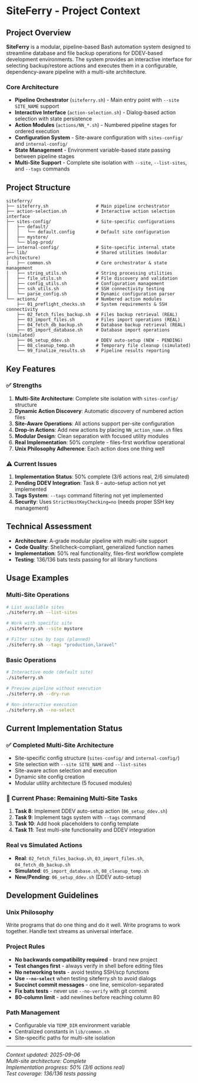 # SiteFerry - Project Context

## Project Overview

**SiteFerry** is a modular, pipeline-based Bash automation system 
designed to streamline database and file backup operations for 
DDEV-based development environments. The system provides an interactive 
interface for selecting backup/restore actions and executes them in a 
configurable, dependency-aware pipeline with a multi-site architecture.

### Core Architecture

- **Pipeline Orchestrator** (`siteferry.sh`) - Main entry point with `--site SITE_NAME` support
- **Interactive Interface** (`action-selection.sh`) - Dialog-based action selection with state persistence
- **Action Modules** (`actions/NN_*.sh`) - Numbered pipeline stages for ordered execution
- **Configuration System** - Site-aware configuration with `sites-config/` and `internal-config/`
- **State Management** - Environment variable-based state passing between pipeline stages
- **Multi-Site Support** - Complete site isolation with `--site`, `--list-sites`, and `--tags` commands

## Project Structure

```
siteferry/
├── siteferry.sh                  # Main pipeline orchestrator
├── action-selection.sh           # Interactive action selection interface
├── sites-config/                 # Site-specific configurations
│   ├── default/
│   │   └── default.config        # Default site configuration
│   ├── mystore/
│   └── blog-prod/
├── internal-config/              # Site-specific internal state
├── lib/                          # Shared utilities (modular architecture)
│   ├── common.sh                 # Core orchestrator & state management
│   ├── string_utils.sh           # String processing utilities
│   ├── file_utils.sh             # File discovery and validation
│   ├── config_utils.sh           # Configuration management
│   ├── ssh_utils.sh              # SSH connectivity testing
│   └── parse_config.sh           # Dynamic configuration parser
└── actions/                      # Numbered action modules
    ├── 01_preflight_checks.sh    # System requirements & SSH connectivity
    ├── 02_fetch_files_backup.sh  # Files backup retrieval (REAL)
    ├── 03_import_files.sh        # Files import operations (REAL)
    ├── 04_fetch_db_backup.sh     # Database backup retrieval (REAL)
    ├── 05_import_database.sh     # Database import operations (simulated)
    ├── 06_setup_ddev.sh          # DDEV auto-setup (NEW - PENDING)
    ├── 08_cleanup_temp.sh        # Temporary file cleanup (simulated)
    └── 99_finalize_results.sh    # Pipeline results reporting
```

## Key Features

### ✅ Strengths

1. **Multi-Site Architecture**: Complete site isolation with `sites-config/` structure
2. **Dynamic Action Discovery**: Automatic discovery of numbered action files
3. **Site-Aware Operations**: All actions support per-site configuration
4. **Drop-in Actions**: Add new actions by placing `NN_action_name.sh` files
5. **Modular Design**: Clean separation with focused utility modules
6. **Real Implementation**: 50% complete - files-first workflow operational
7. **Unix Philosophy Adherence**: Each action does one thing well

### ⚠️ Current Issues

1. **Implementation Status**: 50% complete (3/6 actions real, 2/6 simulated)
2. **Pending DDEV Integration**: Task 8 - auto-setup action not yet implemented
3. **Tags System**: `--tags` command filtering not yet implemented
4. **Security**: Uses `StrictHostKeyChecking=no` (needs proper SSH key management)

## Technical Assessment

- **Architecture**: A-grade modular pipeline with multi-site support
- **Code Quality**: Shellcheck-compliant, generalized function names
- **Implementation**: 50% real functionality, files-first workflow complete
- **Testing**: 136/136 bats tests passing for all library functions

## Usage Examples

### Multi-Site Operations
```bash
# List available sites
./siteferry.sh --list-sites

# Work with specific site
./siteferry.sh --site mystore

# Filter sites by tags (planned)
./siteferry.sh --tags "production,laravel"
```

### Basic Operations
```bash
# Interactive mode (default site)
./siteferry.sh

# Preview pipeline without execution
./siteferry.sh --dry-run

# Non-interactive execution
./siteferry.sh --no-select
```

## Current Implementation Status

### ✅ Completed Multi-Site Architecture
- Site-specific config structure (`sites-config/` and `internal-config/`)
- Site selection with `--site SITE_NAME` and `--list-sites`
- Site-aware action selection and execution
- Dynamic site config creation
- Modular utility architecture (5 focused modules)

### 🔄 Current Phase: Remaining Multi-Site Tasks
1. **Task 8**: Implement DDEV auto-setup action (`06_setup_ddev.sh`)
2. **Task 9**: Implement tags system with `--tags` command
3. **Task 10**: Add hook placeholders to config template
4. **Task 11**: Test multi-site functionality and DDEV integration

### Real vs Simulated Actions
- **Real**: `02_fetch_files_backup.sh`, `03_import_files.sh`, `04_fetch_db_backup.sh`
- **Simulated**: `05_import_database.sh`, `08_cleanup_temp.sh`
- **New/Pending**: `06_setup_ddev.sh` (DDEV auto-setup)

## Development Guidelines

### Unix Philosophy
Write programs that do one thing and do it well. Write programs to 
work together. Handle text streams as universal interface.

### Project Rules
- **No backwards compatibility required** - brand new project
- **Test changes first** - always verify in shell before editing files
- **No networking tests** - avoid testing SSH/scp functions
- **Use `--no-select`** when testing siteferry.sh to avoid dialogs
- **Succinct commit messages** - one line, semicolon-separated
- **Fix bats tests** - never use `--no-verify` with git commit
- **80-column limit** - add newlines before reaching column 80

### Path Management
- Configurable via `TEMP_DIR` environment variable
- Centralized constants in `lib/common.sh`
- Site-specific paths for multi-site isolation

---
*Context updated: 2025-09-06*  
*Multi-site architecture: Complete*  
*Implementation progress: 50% (3/6 actions real)*  
*Test coverage: 136/136 tests passing*
